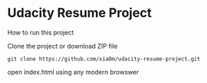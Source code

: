 # Udacity Resume Project

How to run this project

Clone the project or download ZIP file

```
git clone https://github.com/xia0m/udacity-resume-project.git
```

open index.html using any modern browswer